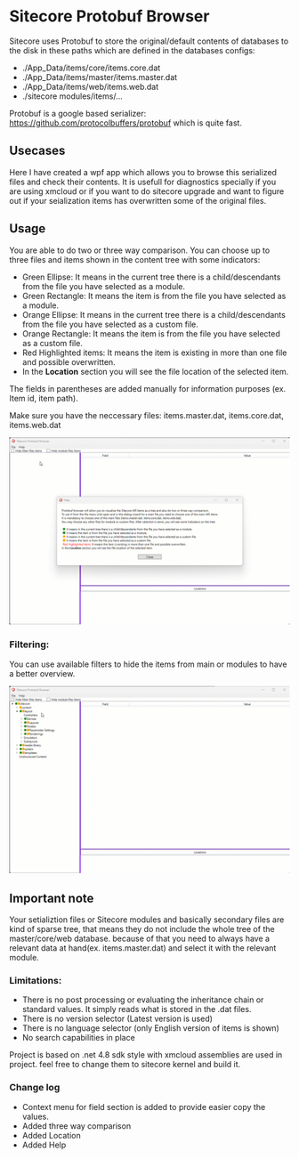 # Sitecore Protobuf Browser

Sitecore uses Protobuf to store the original/default contents of databases to the disk in these paths which are defined in the databases configs:

- ./App_Data/items/core/items.core.dat
- ./App_Data/items/master/items.master.dat
- ./App_Data/items/web/items.web.dat
- ./sitecore modules/items/...

Protobuf is a google based serializer: https://github.com/protocolbuffers/protobuf which is quite fast.

## Usecases
Here I have created a wpf app which allows you to browse this serialized files and check their contents.
It is usefull for diagnostics specially if you are using xmcloud or if you want to do sitecore upgrade and want to figure out if your seialization items has overwritten some of the original files.

## Usage
You are able to do two or three way comparison. You can choose up to three files and items shown in the content tree with some indicators:
- Green Ellipse: It means in the current tree there is a child/descendants from the file you have selected as a module.
- Green Rectangle: It means the item is from the file you have selected as a module.
- Orange Ellipse: It means in the current tree there is a child/descendants from the file you have selected as a custom file.
- Orange Rectangle: It means the item is from the file you have selected as a custom file.
- Red Highlighted items: It means the item is existing in more than one file and possible overwritten.
- In the **Location** section you will see the file location of the selected item.


The fields in parentheses are added manually for information purposes  (ex. Item id, item path).

Make sure you have the neccessary files: items.master.dat, items.core.dat, items.web.dat

![gif](./res/ProtobufBrowser.gif)


### Filtering:
You can use available filters to hide the items from main or modules to have a better overview.

![gif](./res/ProtobufFilters.gif)


## Important note
Your setializtion files or Sitecore modules and basically secondary files are kind of sparse tree, that means they do not include the whole tree of the master/core/web database.
because of that you need to always have a relevant data at hand(ex. items.master.dat) and select it with the relevant module.

### Limitations:
- There is no post processing or evaluating the inheritance chain or standard values. It simply reads what is stored in the .dat files.
- There is no version selector (Latest version is used)
- There is no language selector (only English version of items is shown)
- No search capabilities in place

Project is based on .net 4.8 sdk style with xmcloud assemblies are used in project. feel free to change them to sitecore kernel and build it.

### Change log
- Context menu for field section is added to provide easier copy the values.
- Added three way comparison
- Added Location
- Added Help